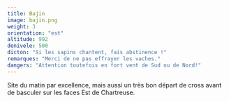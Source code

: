 ```yaml
---
title: Bajin
image: bajin.png
weight: 3
orientation: "est"
altitude: 992
denivele: 500
dicton: "Si les sapins chantent, fais abstinence !" 
remarques: "Merci de ne pas effrayer les vaches."
dangers: "Attention toutefois en fort vent de Sud ou de Nord!"
---
```

Site du matin par excellence, mais aussi un très bon départ de cross avant de basculer sur les faces Est de Chartreuse.
